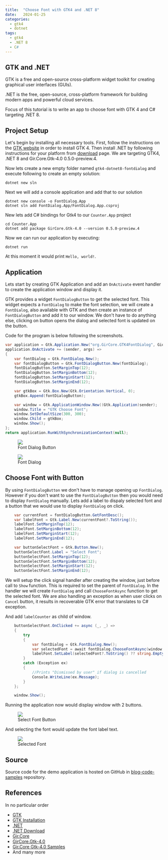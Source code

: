 ```yaml
---
title:  "Choose Font with GTK4 and .NET 8"
date:   2024-01-25
categories:
  - gtk4
  - dotnet
tags:
  - gtk4
  - .NET 8
  - C#
---
```

## GTK and .NET
GTK is a free and open-source cross-platform widget toolkit for creating graphical user interfaces (GUIs).

.NET is the free, open-source, cross-platform framework for building modern apps and powerful cloud services.

Focus of this tutorial is to write an app to choose font with GTK 4 and C# targeting .NET 8.

## Project Setup
Let's begin by installing all necessary tools. First, follow the instructions on the [GTK website](https://www.gtk.org/docs/installations/) in order to install GTK 4. Then install .NET by following instructions for your platform from [download](https://dotnet.microsoft.com/en-us/download) page. We are targeting GTK4, .NET 8 and Gir.Core.Gtk-4.0 0.5.0-preview.4.

Now lets create a new empty folder named `gtk4-dotnet8-fontdialog` and execute following to create an empty solution:
```shell
dotnet new sln
```

Next we will add a console application and add that to our solution
```shell
dotnet new console -o FontDialog.App
dotnet sln add FontDialog.App/FontDialog.App.csproj
```
New lets add C# bindings for Gtk4 to our `Counter.App` project
```shell
cd Counter.App
dotnet add package GirCore.Gtk-4.0 --version 0.5.0-preview.4
```
Now we can run our application by executing:
```shell
dotnet run
```
At this moment it would print `Hello, world!`.

## Application
Lets start by creating GTK Application and add an `OnActivate` event handler to create the application window and display it.

GTK provides a widget `FontDialogButton` to get the selected font. This widget expects a `FontDialog` to make the font selection, we will create a `FontDialog`, also available with GTK and then create an instance of `FontDialogButton` and add it to our window. We don't have to do anything else, clicking on button opens the dialog and selected font is updated on the button.

Code for the program is below following the screenshots.
```csharp
var application = Gtk.Application.New("org.GirCore.GTK4FontDialog", Gio.ApplicationFlags.FlagsNone);
application.OnActivate += (sender, args) =>
{
    var fontDialog = Gtk.FontDialog.New();
    var fontDialogButton = Gtk.FontDialogButton.New(fontDialog);
    fontDialogButton.SetMarginTop(12);
    fontDialogButton.SetMarginBottom(12);
    fontDialogButton.SetMarginStart(12);
    fontDialogButton.SetMarginEnd(12);

    var gtkBox = Gtk.Box.New(Gtk.Orientation.Vertical, 0);
    gtkBox.Append(fontDialogButton);

    var window = Gtk.ApplicationWindow.New((Gtk.Application)sender);
    window.Title = "GTK Choose Font";
    window.SetDefaultSize(300, 300);
    window.Child = gtkBox;
    window.Show();
};
return application.RunWithSynchronizationContext(null);
```

<figure>
  <a href="/assets/images/2024-01-25/01-font-dialog-button.png"><img src="/assets/images/2024-01-25/01-font-dialog-button.png"></a>
  <figcaption>Font Dialog Button</figcaption>
</figure>

<figure>
  <a href="/assets/images/2024-01-25/02-font-dialog.png"><img src="/assets/images/2024-01-25/02-font-dialog.png"></a>
  <figcaption>Font Dialog</figcaption>
</figure>

## Choose Font with Button
By using `FontDialogButton` we don't have to manage opening up `FontDialog`. However if you don't want to use the `FontDialogButton` then you would need to display `FontDialog` manually.
Lets add a label to dispaly selected font and a button that we would use to display `FontDialog` on click.

```csharp
    var currentFont = fontDialogButton.GetFontDesc();
    var labelFont = Gtk.Label.New(currentFont?.ToString());
    labelFont.SetMarginTop(12);
    labelFont.SetMarginBottom(12);
    labelFont.SetMarginStart(12);
    labelFont.SetMarginEnd(12);

    var buttonSelectFont = Gtk.Button.New();
    buttonSelectFont.Label = "Select Font";
    buttonSelectFont.SetMarginTop(12);
    buttonSelectFont.SetMarginBottom(12);
    buttonSelectFont.SetMarginStart(12);
    buttonSelectFont.SetMarginEnd(12);
```
We will setup the click signal handler after creating the window, just before call to `Show` function. This is required to set the parent of `FontDialog`. In the handler we will create `FontDialog` and call `ChooseFontAsync` function to get the selected font. We are also handling an exception as when user clicks on `Cancel` button, it results in recoverable GTK error that translates to C# exception.

And add `labelCounter` as child of window.
```csharp
    buttonSelectFont.OnClicked += async (_, _) =>
    {
        try
        {
            var fontDialog = Gtk.FontDialog.New();
            var selectedFont = await fontDialog.ChooseFontAsync(window, null);
            labelFont.SetLabel(selectedFont?.ToString() ?? string.Empty);
        }
        catch (Exception ex)
        {
            //Prints "Dismissed by user" if dialog is cancelled
            Console.WriteLine(ex.Message);
        }
    };

    window.Show();
```

Running the application now would display window with 2 buttons.
<figure>
  <a href="/assets/images/2024-01-25/03-select-font-button.png"><img src="/assets/images/2024-01-25/03-select-font-button.png"></a>
  <figcaption>Select Font Button</figcaption>
</figure>

And selecting the font would update the font label text.
<figure>
  <a href="/assets/images/2024-01-25/04-selected-font.png"><img src="/assets/images/2024-01-25/04-selected-font.png"></a>
  <figcaption>Selected Font</figcaption>
</figure>

## Source
Source code for the demo application is hosted on GitHub in [blog-code-samples](https://github.com/kashifsoofi/blog-code-samples/tree/main/gtk4-dotnet8-font-dialog) repository.

## References
In no particular order
* [GTK](https://www.gtk.org/)
* [GTK Installation](https://www.gtk.org/docs/installations/)
* [.NET](https://dotnet.microsoft.com/en-us/)
* [.NET Download](https://dotnet.microsoft.com/en-us/download)
* [Gir.Core](https://github.com/gircore/gir.core)
* [GirCore.Gtk-4.0](https://www.nuget.org/packages/GirCore.Gtk-4.0/)
* [Gir.Core Gtk-4.0 Samples](https://github.com/gircore/gir.core/tree/main/src/Samples/Gtk-4.0)
* And many more